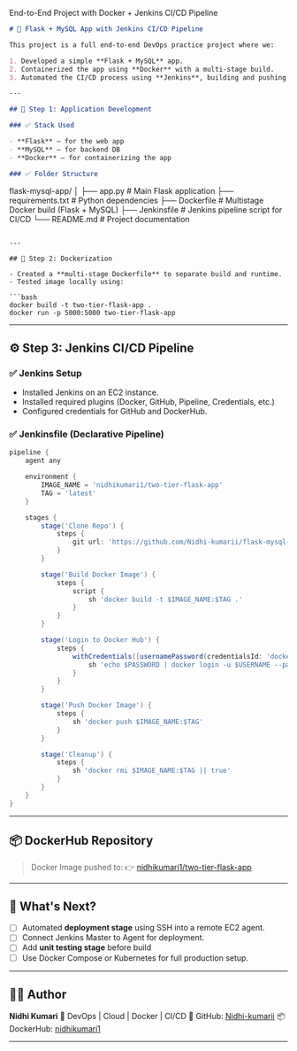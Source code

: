 
 End-to-End Project with Docker + Jenkins CI/CD Pipeline

```markdown
# 🐳 Flask + MySQL App with Jenkins CI/CD Pipeline

This project is a full end-to-end DevOps practice project where we:

1. Developed a simple **Flask + MySQL** app.
2. Containerized the app using **Docker** with a multi-stage build.
3. Automated the CI/CD process using **Jenkins**, building and pushing Docker images to **DockerHub**.

---

## 🧱 Step 1: Application Development

### ✅ Stack Used

- **Flask** – for the web app
- **MySQL** – for backend DB
- **Docker** – for containerizing the app

### ✅ Folder Structure
```
flask-mysql-app/
│
├── app.py              # Main Flask application
├── requirements.txt    # Python dependencies
├── Dockerfile          # Multistage Docker build (Flask + MySQL)
├── Jenkinsfile         # Jenkins pipeline script for CI/CD
└── README.md           # Project documentation
```

---

## 🐳 Step 2: Dockerization

- Created a **multi-stage Dockerfile** to separate build and runtime.
- Tested image locally using:
  
```bash
docker build -t two-tier-flask-app .
docker run -p 5000:5000 two-tier-flask-app
````

---

## ⚙️ Step 3: Jenkins CI/CD Pipeline

### ✅ Jenkins Setup

* Installed Jenkins on an EC2 instance.
* Installed required plugins (Docker, GitHub, Pipeline, Credentials, etc.)
* Configured credentials for GitHub and DockerHub.

### ✅ Jenkinsfile (Declarative Pipeline)

```groovy
pipeline {
    agent any

    environment {
        IMAGE_NAME = 'nidhikumari1/two-tier-flask-app'
        TAG = 'latest'
    }

    stages {
        stage('Clone Repo') {
            steps {
                git url: 'https://github.com/Nidhi-kumarii/flask-mysql-app.git', branch: 'main'
            }
        }

        stage('Build Docker Image') {
            steps {
                script {
                    sh 'docker build -t $IMAGE_NAME:$TAG .'
                }
            }
        }

        stage('Login to Docker Hub') {
            steps {
                withCredentials([usernamePassword(credentialsId: 'dockerhub-creds', usernameVariable: 'USERNAME', passwordVariable: 'PASSWORD')]) {
                    sh 'echo $PASSWORD | docker login -u $USERNAME --password-stdin'
                }
            }
        }

        stage('Push Docker Image') {
            steps {
                sh 'docker push $IMAGE_NAME:$TAG'
            }
        }

        stage('Cleanup') {
            steps {
                sh 'docker rmi $IMAGE_NAME:$TAG || true'
            }
        }
    }
}
```

---

## 📦 DockerHub Repository

> Docker Image pushed to:
> 👉 [nidhikumari1/two-tier-flask-app](https://hub.docker.com/repository/docker/nidhikumari1/two-tier-flask-app)

---

## 📌 What's Next?

* [ ] Automated **deployment stage** using SSH into a remote EC2 agent.
* [ ] Connect Jenkins Master to Agent for deployment.
* [ ] Add **unit testing stage** before build 
* [ ] Use Docker Compose or Kubernetes for full production setup.

---

## 🙋‍♀️ Author

**Nidhi Kumari**
📍 DevOps | Cloud | Docker | CI/CD
🔗 GitHub: [Nidhi-kumarii](https://github.com/Nidhi-kumarii)
📦 DockerHub: [nidhikumari1](https://hub.docker.com/u/nidhikumari1)

---

```


```
